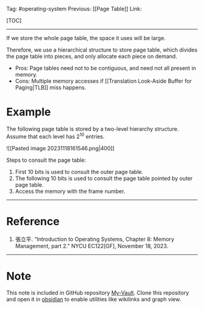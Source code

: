 Tag: #operating-system 
Previous: [[Page Table]]
Link: 

[TOC]

---

If we store the whole page table, the space it uses will be large. 

Therefore, we use a hierarchical structure to store page table, which divides the page table into pieces, and only allocate each piece on demand.

- Pros: Page tables need not to be contiguous, and need not all present in memory.
- Cons: Multiple memory accesses if [[Translation Look-Aside Buffer for Paging|TLB]] miss happens.

# Example

The following page table is stored by a two-level hierarchy structure. Assume that each level has $2^{10}$ entries.

![[Pasted image 20231118161546.png|400]]

Steps to consult the page table:

1. First 10 bits is used to consult the outer page table.
2. The following 10 bits is used to consult the page table pointed by outer page table.
3. Access the memory with the frame number.

---

# Reference

1. 張立平. “Introduction to Operating Systems, Chapter 8: Memory Management, part 2.” NYCU EC122[GF], November 18, 2023.

---

# Note

This note is included in GitHub repository [My-Vault](https://github.com/LittleD3092/My-Vault.git). Clone this repository and open it in [obsidian](https://obsidian.md/) to enable utilities like wikilinks and graph view.